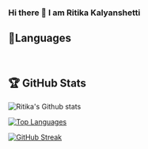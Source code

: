 ### Hi there 👋 I am Ritika Kalyanshetti


## 🔡Languages
<a href=""><img alt="" src="https://img.shields.io/badge/Python-3776AB?style=for-the-badge&logo=python&logoColor=white" /></a>
<a href=""><img alt="" src="https://img.shields.io/badge/C-00599C?style=for-the-badge&logo=c&logoColor=white" /></a>

## 🏆 GitHub Stats
![Ritika's Github stats](https://github-readme-stats.vercel.app/api?username=ritika-kalyanshetti&count_private=true&theme=tokyonight)

[![Top Languages](https://github-readme-stats.vercel.app/api/top-langs/?username=ritika-kalyanshetti&layout=compact&show_icons=true&theme=tokyonight)](https://github.com/DenverCoder1/github-readme-streak-stats)

[![GitHub Streak](https://github-readme-streak-stats.herokuapp.com/?user=ritika-kalyanshetti&theme=tokyonight)](https://github.com/DenverCoder1/github-readme-streak-stats)





